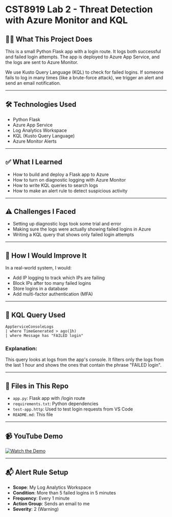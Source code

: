 # CST8919 Lab 2 - Threat Detection with Azure Monitor and KQL

## 👨‍💻 What This Project Does

This is a small Python Flask app with a login route. It logs both successful and failed login attempts. The app is deployed to Azure App Service, and the logs are sent to Azure Monitor.

We use Kusto Query Language (KQL) to check for failed logins. If someone fails to log in many times (like a brute-force attack), we trigger an alert and send an email notification.

---

## 🛠 Technologies Used

- Python Flask  
- Azure App Service  
- Log Analytics Workspace  
- KQL (Kusto Query Language)  
- Azure Monitor Alerts

---

## ✅ What I Learned

- How to build and deploy a Flask app to Azure  
- How to turn on diagnostic logging with Azure Monitor  
- How to write KQL queries to search logs  
- How to make an alert rule to detect suspicious activity

---

## ⚠️ Challenges I Faced

- Setting up diagnostic logs took some trial and error  
- Making sure the logs were actually showing failed logins in Azure  
- Writing a KQL query that shows only failed login attempts

---

## 🧠 How I Would Improve It

In a real-world system, I would:
- Add IP logging to track which IPs are failing  
- Block IPs after too many failed logins  
- Store logins in a database  
- Add multi-factor authentication (MFA)

---

## 🔎 KQL Query Used

```kql
AppServiceConsoleLogs
| where TimeGenerated > ago(1h)
| where Message has "FAILED login"
```

### Explanation:
This query looks at logs from the app's console. It filters only the logs from the last 1 hour and shows the ones that contain the phrase "FAILED login".

---

## 📁 Files in This Repo

- `app.py`: Flask app with /login route  
- `requirements.txt`: Python dependencies  
- `test-app.http`: Used to test login requests from VS Code  
- `README.md`: This file

---

## 📹 YouTube Demo

[![Watch the Demo](https://img.youtube.com/vi/YOUR_VIDEO_ID_HERE/0.jpg)](https://www.youtube.com/watch?v=YOUR_VIDEO_ID_HERE)

---

## 📬 Alert Rule Setup

- **Scope**: My Log Analytics Workspace  
- **Condition**: More than 5 failed logins in 5 minutes  
- **Frequency**: Every 1 minute  
- **Action Group**: Sends an email to me  
- **Severity**: 2 (Warning)

